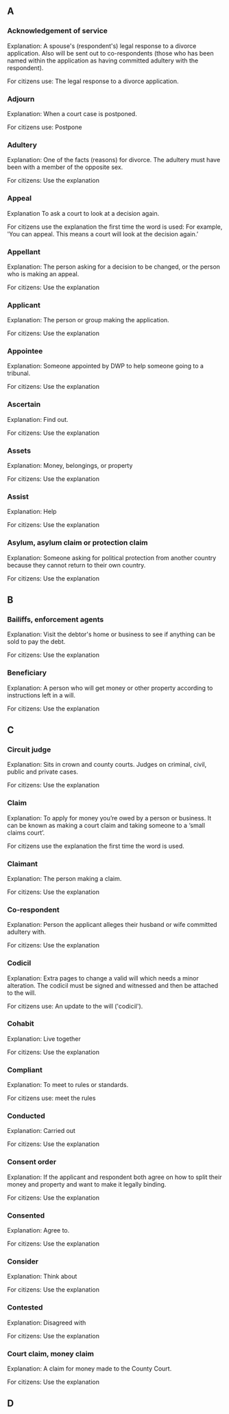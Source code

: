 

## A

### Acknowledgement of service

Explanation:
A spouse's (respondent's) legal response to a divorce application. Also will be sent out to co-respondents (those who has been named within the application as having committed adultery with the respondent). 

For citizens use:
The legal response to a divorce application.


### Adjourn

Explanation:
When a court case is postponed.

For citizens use:
Postpone


### Adultery

Explanation:
One of the facts (reasons) for divorce. The adultery must have been with a member of the opposite sex.

For citizens: 
Use the explanation


### Appeal

Explanation
To ask a court to look at a decision again.

For citizens use the explanation the first time the word is used: 
For example, 'You can appeal. This means a court will look at the decision again.’


### Appellant

Explanation:
The person asking for a decision to be changed, or the person who is making an appeal.

For citizens: 
Use the explanation



### Applicant

Explanation:
The person or group making the application.

For citizens: 
Use the explanation


### Appointee

Explanation:
Someone appointed by DWP to help someone going to a tribunal.

For citizens: 
Use the explanation



### Ascertain

Explanation: Find out.

For citizens: 
Use the explanation



### Assets

Explanation: Money, belongings, or property

For citizens: 
Use the explanation



### Assist

Explanation: Help

For citizens: 
Use the explanation



### Asylum, asylum claim or protection claim

Explanation: 
Someone asking for political protection from another country because they cannot return to their own country.

For citizens: 
Use the explanation



## B


### Bailiffs, enforcement agents

Explanation:
Visit the debtor's home or business to see if anything can be sold to pay the debt.

For citizens: 
Use the explanation


### Beneficiary 

Explanation: 
A person who will get money or other property according to instructions left in a will. 

For citizens: 
Use the explanation



## C

### Circuit judge

Explanation: 
Sits in crown and county courts. Judges on criminal, civil, public and private cases.

For citizens: 
Use the explanation


### Claim

Explanation: 
To apply for money you’re owed by a person or business. It can be known as making a court claim and taking someone to a ‘small claims court’.

For citizens use the explanation the first time the word is used. 


### Claimant

Explanation: 
The person making a claim.

For citizens: 
Use the explanation



### Co-respondent

Explanation: 
Person the applicant alleges their husband or wife committed adultery with.

For citizens: 
Use the explanation


### Codicil 

Explanation: 
Extra pages to change a valid will which needs a minor alteration. The codicil must be signed and witnessed and then be attached to the will.

For citizens use: 
An update to the will ('codicil').


### Cohabit

Explanation: 
Live together

For citizens: 
Use the explanation


### Compliant

Explanation: 
To meet to rules or standards.

For citizens use:
meet the rules


### Conducted

Explanation: 
Carried out

For citizens: 
Use the explanation


### Consent order

Explanation:
If the applicant and respondent both agree on how to split their money and property and want to make it legally binding.

For citizens: 
Use the explanation


### Consented

Explanation: 
Agree to. 

For citizens: 
Use the explanation


### Consider

Explanation: 
Think about

For citizens: 
Use the explanation


### Contested

Explanation:
Disagreed with

For citizens: 
Use the explanation


### Court claim, money claim

Explanation: 
A claim for money made to the County Court.

For citizens: 
Use the explanation




## D





<!-- ## When to use this component

## When not to use this component

## How it works

## Research on this component -->

